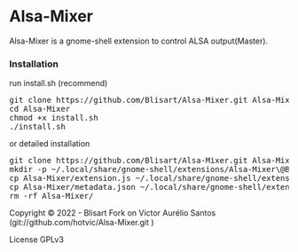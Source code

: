 Alsa-Mixer
==========
Alsa-Mixer is a gnome-shell extension to control ALSA output(Master).

<h3> Installation </h3>
run install.sh (recommend)
<pre>
git clone https://github.com/Blisart/Alsa-Mixer.git Alsa-Mixer
cd Alsa-Mixer
chmod +x install.sh
./install.sh
</pre>
or detailed installation
<pre>
git clone https://github.com/Blisart/Alsa-Mixer.git Alsa-Mixer
mkdir -p ~/.local/share/gnome-shell/extensions/Alsa-Mixer\@Blisart
cp Alsa-Mixer/extension.js ~/.local/share/gnome-shell/extensions/Alsa-Mixer\@Blisart/
cp Alsa-Mixer/metadata.json ~/.local/share/gnome-shell/extensions/Alsa-Mixer\@Blisart/
rm -rf Alsa-Mixer/
</pre>

Copyright © 2022 - Blisart
Fork on Victor Aurélio Santos (git://github.com/hotvic/Alsa-Mixer.git )

License GPLv3
